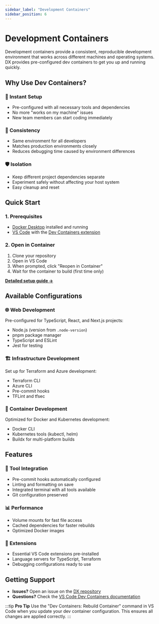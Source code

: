 ```yaml
---
sidebar_label: "Development Containers"
sidebar_position: 6
---
```


# Development Containers

Development containers provide a consistent, reproducible development
environment that works across different machines and operating systems. DX
provides pre-configured dev containers to get you up and running quickly.

## Why Use Dev Containers?

### 🚀 **Instant Setup**

- Pre-configured with all necessary tools and dependencies
- No more "works on my machine" issues
- New team members can start coding immediately

### 🔧 **Consistency**

- Same environment for all developers
- Matches production environments closely
- Reduces debugging time caused by environment differences

### 🛡️ **Isolation**

- Keep different project dependencies separate
- Experiment safely without affecting your host system
- Easy cleanup and reset

## Quick Start

### 1. Prerequisites

- [Docker Desktop](https://www.docker.com/products/docker-desktop) installed and
  running
- [VS Code](https://code.visualstudio.com/) with the
  [Dev Containers extension](https://marketplace.visualstudio.com/items?itemName=ms-vscode-remote.remote-containers)

### 2. Open in Container

1. Clone your repository
2. Open in VS Code
3. When prompted, click "Reopen in Container"
4. Wait for the container to build (first time only)

[**Detailed setup guide →**](./setting-up-devcontainer.md)

## Available Configurations

### 🌐 **Web Development**

Pre-configured for TypeScript, React, and Next.js projects:

- Node.js (version from `.node-version`)
- pnpm package manager
- TypeScript and ESLint
- Jest for testing

### 🏗️ **Infrastructure Development**

Set up for Terraform and Azure development:

- Terraform CLI
- Azure CLI
- Pre-commit hooks
- TFLint and tfsec

### 🐳 **Container Development**

Optimized for Docker and Kubernetes development:

- Docker CLI
- Kubernetes tools (kubectl, helm)
- Buildx for multi-platform builds

## Features

### 🔧 **Tool Integration**

- Pre-commit hooks automatically configured
- Linting and formatting on save
- Integrated terminal with all tools available
- Git configuration preserved

### 📊 **Performance**

- Volume mounts for fast file access
- Cached dependencies for faster rebuilds
- Optimized Docker images

### 🔌 **Extensions**

- Essential VS Code extensions pre-installed
- Language servers for TypeScript, Terraform
- Debugging configurations ready to use

## Getting Support

- **Issues?** Open an issue on the
  [DX repository](https://github.com/pagopa/dx/issues)
- **Questions?** Check the
  [VS Code Dev Containers documentation](https://code.visualstudio.com/docs/devcontainers/containers)

:::tip **Pro Tip** Use the "Dev Containers: Rebuild Container" command in VS
Code when you update your dev container configuration. This ensures all changes
are applied correctly. :::
